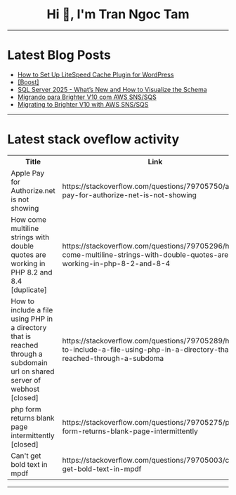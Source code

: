<h1 align="center">Hi 👋, I'm Tran Ngoc Tam</h1>

---

# Latest Blog Posts 
<!-- BLOG-POST-LIST:START -->
- [How to Set Up LiteSpeed Cache Plugin for WordPress](https://dev.to/serveravatar/how-to-set-up-litespeed-cache-plugin-for-wordpress-4l4c)
- [[Boost]](https://dev.to/hadil/-1e0)
- [SQL Server 2025 - What’s New and How to Visualize the Schema](https://dev.to/roxana_haidiner/sql-server-2025-whats-new-and-how-to-visualize-the-schema-5951)
- [Migrando para Brighter V10 com AWS SNS/SQS](https://dev.to/actor-dev/migrando-para-brighter-v10-com-aws-snssqs-595m)
- [Migrating to Brighter V10 with AWS SNS/SQS](https://dev.to/actor-dev/migrating-to-brighter-v10-with-aws-snssqs-4f9f)
<!-- BLOG-POST-LIST:END -->

---

# Latest stack oveflow activity
<table>
  <tr><th>Title</th><th>Link</th></tr>
  <!-- STACKOVERFLOW:START --><tr><td>Apple Pay for Authorize.net is not showing</td><td>https://stackoverflow.com/questions/79705750/apple-pay-for-authorize-net-is-not-showing</td></tr><tr><td>How come multiline strings with double quotes are working in PHP 8.2 and 8.4 [duplicate]</td><td>https://stackoverflow.com/questions/79705296/how-come-multiline-strings-with-double-quotes-are-working-in-php-8-2-and-8-4</td></tr><tr><td>How to include a file using PHP in a directory that is reached through a subdomain url on shared server of webhost [closed]</td><td>https://stackoverflow.com/questions/79705289/how-to-include-a-file-using-php-in-a-directory-that-is-reached-through-a-subdoma</td></tr><tr><td>php form returns blank page intermittently [closed]</td><td>https://stackoverflow.com/questions/79705275/php-form-returns-blank-page-intermittently</td></tr><tr><td>Can&#39;t get bold text in mpdf</td><td>https://stackoverflow.com/questions/79705003/cant-get-bold-text-in-mpdf</td></tr><!-- STACKOVERFLOW:END -->
</table>

---


